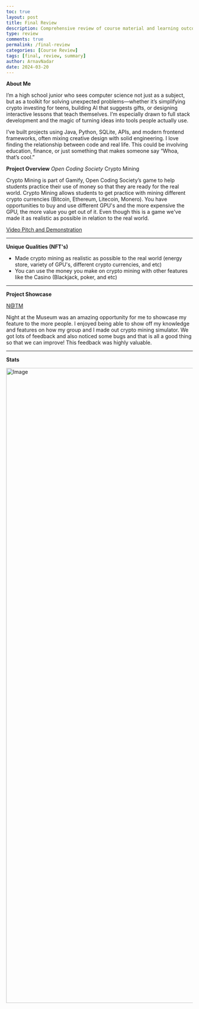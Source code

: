 ```yaml
---
toc: true
layout: post
title: Final Review
description: Comprehensive review of course material and learning outcomes
type: review
comments: true
permalink: /final-review
categories: [Course Review]
tags: [final, review, summary]
author: ArnavNadar
date: 2024-03-20
--- 
```



**About Me**

I’m a high school junior who sees computer science not just as a subject, but as a toolkit for solving unexpected problems—whether it’s simplifying crypto investing for teens, building AI that suggests gifts, or designing interactive lessons that teach themselves. I’m especially drawn to full stack development and the magic of turning ideas into tools people actually use.

I’ve built projects using Java, Python, SQLite, APIs, and modern frontend frameworks, often mixing creative design with solid engineering. I love finding the relationship between code and real life. This could be involving education, finance, or just something that makes someone say “Whoa, that’s cool.”



**Project Overview**
*Open Coding Society*
Crypto Mining


Crypto Mining is part of Gamify, Open Coding Society’s game to help students practice their use of money so that they are ready for the real world. Crypto Mining allows students to get practice with mining different crypto currencies (Bitcoin, Ethereum, Litecoin, Monero). You have opportunities to buy and use different GPU's and the more expensive the GPU, the more value you get out of it. Even though this is a game we've made it as realistic as possible in relation to the real world. 



[Video Pitch and Demonstration ](https://youtu.be/_P6NM3q2ajM)


-----------------------------------------------------------------------------------------------------------------------------------------------



**Unique Qualities (NFT's)**

- Made crypto mining as realistic as possible to the real world (energy store, variety of GPU's, different crypto currencies, and etc)
- You can use the money you make on crypto mining with other features like the Casino (Blackjack, poker, and etc)


-----------------------------------------------------------------------------------------------------------------------------------------------

**Project Showcase**

[N@TM](https://github.com/ArnavNadar/arnav_2025/issues/19)

Night at the Museum was an amazing opportunity for me to showcase my feature to the more people. I enjoyed being able to show off my knowledge and features on how my group and I made out crypto mining simulator. We got lots of feedback and also noticed some bugs and that is all a good thing so that we can improve! This feedback was highly valuable.


-----------------------------------------------------------------------------------------------------------------------------------------------

**Stats**


<img width="1710" alt="Image" src="https://github.com/user-attachments/assets/115d97a4-2bdb-44b0-b3cd-0a58b669d935" />


